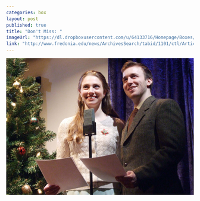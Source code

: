 ```yaml
---
categories: box
layout: post
published: true
title: "Don't Miss: "
imageUrl: "https://dl.dropboxusercontent.com/u/64133716/Homepage/Boxes/Wonderful-Life-for-web.jpg"
link: "http://www.fredonia.edu/news/ArchivesSearch/tabid/1101/ctl/ArticleView/mid/1878/articleId/5108/Fredonia_theatre_department_offers_unique_take_on_holiday_classic.aspx"
---
```


![Wonderful-Life-for-web.jpg](/_posts/boxes/Wonderful-Life-for-web.jpg)